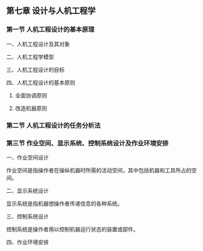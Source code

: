 ## 第七章 设计与人机工程学 ##

### 第一节 人机工程设计的基本原理 ###

一、人机工程设计及其对象

二、人机工程学模型

三、人机工程设计的目标

四、人机工程设计的基本原则

1. 全面协调原则

2. 改造机器原则

### 第二节 人机工程设计的任务分析法 ###

### 第三节 作业空间、显示系统、控制系统设计及作业环境安排 ###

一、作业空间设计

作业空间是指操作者在操纵机器时所需的活动空间，其中包括机器和工具所占的空间。

二、显示系统设计

显示系统是指机器想操作者传递信息的各种系统。

三、控制系统设计

控制系统是操作者用以控制机器运行状态的装置或部件。

四、作业环境安排

